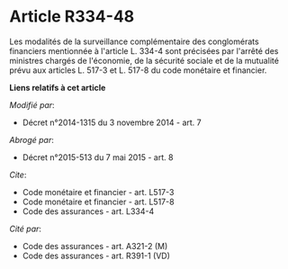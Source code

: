 # Article R334-48

Les modalités de la surveillance complémentaire des conglomérats financiers mentionnée à l'article L. 334-4 sont précisées
par l'arrêté des ministres chargés de l'économie, de la sécurité sociale et de la mutualité prévu aux articles L. 517-3 et L.
517-8 du code monétaire et financier.

**Liens relatifs à cet article**

_Modifié par_:

  - Décret n°2014-1315 du 3 novembre 2014 - art. 7

_Abrogé par_:

  - Décret n°2015-513 du 7 mai 2015 - art. 8

_Cite_:

  - Code monétaire et financier - art. L517-3
  - Code monétaire et financier - art. L517-8
  - Code des assurances - art. L334-4

_Cité par_:

  - Code des assurances - art. A321-2 (M)
  - Code des assurances - art. R391-1 (VD)
